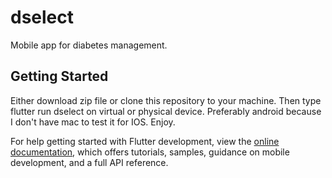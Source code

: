 # dselect

Mobile app for diabetes management.

## Getting Started

Either download zip file or clone this repository to your machine.
Then type flutter run dselect on virtual or physical device. 
Preferably android because I don't have mac to test it for IOS.
Enjoy.

For help getting started with Flutter development, view the
[online documentation](https://docs.flutter.dev/), which offers tutorials,
samples, guidance on mobile development, and a full API reference.
